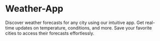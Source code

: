 # Weather-App
Discover weather forecasts for any city using our intuitive app. Get real-time updates on temperature, conditions, and more. Save your favorite cities to access their forecasts effortlessly.
